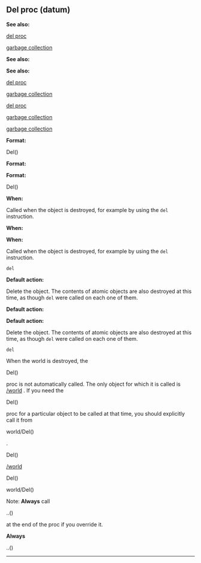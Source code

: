 

 Del proc (datum)
------------------




**See also:** 


[del proc](#/proc/del) 

[garbage collection](#/DM/garbage) 




**See also:** 

**See also:**

[del proc](#/proc/del) 

[garbage collection](#/DM/garbage) 


[del proc](#/proc/del)

[garbage collection](#/DM/garbage) 

[garbage collection](#/DM/garbage)


**Format:** 


 Del()
 


**Format:** 

**Format:**

 Del()



**When:** 


 Called when the object is destroyed, for example by using the
 `del` 
 instruction.
 


**When:** 

**When:**

 Called when the object is destroyed, for example by using the
 `del` 
 instruction.

`del`


**Default action:** 


 Delete the object. The contents of atomic objects are also destroyed at
this time, as though
 `del` 
 were called on each one of them.
 


**Default action:** 

**Default action:**

 Delete the object. The contents of atomic objects are also destroyed at
this time, as though
 `del` 
 were called on each one of them.

`del`

 When the world is destroyed, the
 
 Del()
 
 proc is not automatically
called. The only object for which it is called is
 [/world](#/world) 
 .
If you need the
 
 Del()
 
 proc for a particular object to be called at
that time, you should explicitly call it from
 
 world/Del()
 
 .




 Del()

[/world](#/world)

 Del()


 world/Del()


 Note:
 **Always** 
 call
 
 ..()
 
 at the end of the proc if you
override it.



**Always**

 ..()



---


